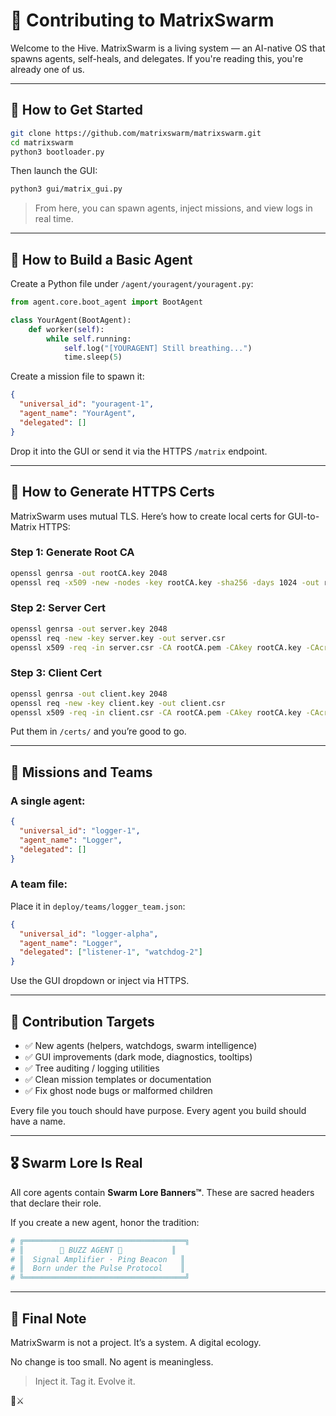 # 🤝 Contributing to MatrixSwarm

Welcome to the Hive.
MatrixSwarm is a living system — an AI-native OS that spawns agents, self-heals, and delegates.
If you're reading this, you're already one of us.

---

## 🧭 How to Get Started

```bash
git clone https://github.com/matrixswarm/matrixswarm.git
cd matrixswarm
python3 bootloader.py
```

Then launch the GUI:
```bash
python3 gui/matrix_gui.py
```

> From here, you can spawn agents, inject missions, and view logs in real time.

---

## 🧪 How to Build a Basic Agent

Create a Python file under `/agent/youragent/youragent.py`:

```python
from agent.core.boot_agent import BootAgent

class YourAgent(BootAgent):
    def worker(self):
        while self.running:
            self.log("[YOURAGENT] Still breathing...")
            time.sleep(5)
```

Create a mission file to spawn it:
```json
{
  "universal_id": "youragent-1",
  "agent_name": "YourAgent",
  "delegated": []
}
```
Drop it into the GUI or send it via the HTTPS `/matrix` endpoint.

---

## 🔐 How to Generate HTTPS Certs

MatrixSwarm uses mutual TLS. Here’s how to create local certs for GUI-to-Matrix HTTPS:

### Step 1: Generate Root CA
```bash
openssl genrsa -out rootCA.key 2048
openssl req -x509 -new -nodes -key rootCA.key -sha256 -days 1024 -out rootCA.pem
```

### Step 2: Server Cert
```bash
openssl genrsa -out server.key 2048
openssl req -new -key server.key -out server.csr
openssl x509 -req -in server.csr -CA rootCA.pem -CAkey rootCA.key -CAcreateserial -out server.crt -days 500 -sha256
```

### Step 3: Client Cert
```bash
openssl genrsa -out client.key 2048
openssl req -new -key client.key -out client.csr
openssl x509 -req -in client.csr -CA rootCA.pem -CAkey rootCA.key -CAcreateserial -out client.crt -days 500 -sha256
```

Put them in `/certs/` and you’re good to go.

---

## 🧬 Missions and Teams

### A single agent:
```json
{
  "universal_id": "logger-1",
  "agent_name": "Logger",
  "delegated": []
}
```

### A team file:
Place it in `deploy/teams/logger_team.json`:
```json
{
  "universal_id": "logger-alpha",
  "agent_name": "Logger",
  "delegated": ["listener-1", "watchdog-2"]
}
```

Use the GUI dropdown or inject via HTTPS.

---

## 🎯 Contribution Targets

- ✅ New agents (helpers, watchdogs, swarm intelligence)
- ✅ GUI improvements (dark mode, diagnostics, tooltips)
- ✅ Tree auditing / logging utilities
- ✅ Clean mission templates or documentation
- ✅ Fix ghost node bugs or malformed children

Every file you touch should have purpose. Every agent you build should have a name.

---

## 🎖 Swarm Lore Is Real

All core agents contain **Swarm Lore Banners™**. These are sacred headers that declare their role.

If you create a new agent, honor the tradition:
```python
# ╔════════════════════════════════════╗
# ║        🐝 BUZZ AGENT 🐝           ║
# ║  Signal Amplifier · Ping Beacon   ║
# ║  Born under the Pulse Protocol    ║
# ╚════════════════════════════════════╝
```

---

## 🧠 Final Note

MatrixSwarm is not a project.
It’s a system. A digital ecology.

No change is too small. No agent is meaningless.

> Inject it. Tag it. Evolve it.

🧠⚔️

